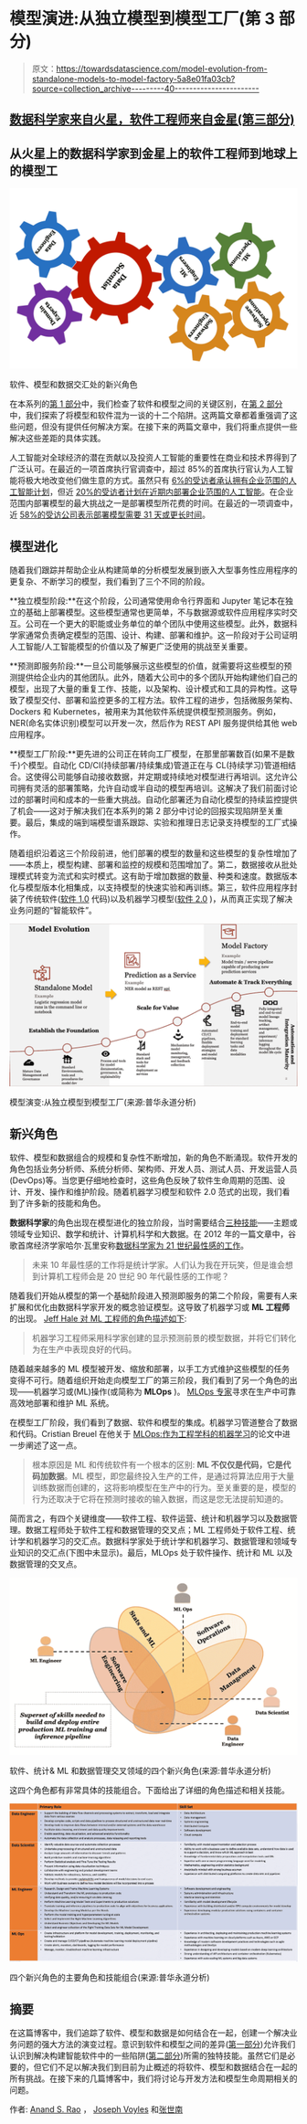 # 模型演进:从独立模型到模型工厂(第 3 部分)

> 原文：<https://towardsdatascience.com/model-evolution-from-standalone-models-to-model-factory-5a8e01fa03cb?source=collection_archive---------40----------------------->

## [数据科学家来自火星，软件工程师来自金星(第三部分)](https://towardsdatascience.com/tagged/model)

## 从火星上的数据科学家到金星上的软件工程师到地球上的模型工

![](img/ca35610ffd9682f2bd9efb3f07cf0423.png)

软件、模型和数据交汇处的新兴角色

在本系列的[第 1 部分](/data-scientists-are-from-mars-and-software-developers-are-from-venus-part-1-8dde19fb2eef)中，我们检查了软件和模型之间的关键区别，在[第 2 部分](/consequences-of-mistaking-models-for-software-94d813f115f5)中，我们探索了将模型和软件混为一谈的十二个陷阱。这两篇文章都着重强调了这些问题，但没有提供任何解决方案。在接下来的两篇文章中，我们将重点提供一些解决这些差距的具体实践。

人工智能对全球经济的潜在贡献以及投资人工智能的重要性在商业和技术界得到了广泛认可。在最近的一项首席执行官调查中，超过 85%的首席执行官认为人工智能将极大地改变他们做生意的方式。虽然只有 [6%的受访者承认拥有企业范围的人工智能计划](https://www.pwc.com/gx/en/ceo-survey/2019/report/pwc-22nd-annual-global-ceo-survey.pdf)，但近 [20%的受访者计划在近期内部署企业范围的人工智能](https://www.pwc.com/us/en/services/consulting/library/artificial-intelligence-predictions-2019.html)。在企业范围内部署模型的最大挑战之一是部署模型所花费的时间。在最近的一项调查中，近 [58%的受访公司表示部署模型需要 31 天或更长时间](https://info.algorithmia.com/2020?utm_medium=website&utm_source=resources-page&utm_campaign=IC-1912-2020-State-of-ML)。

## 模型进化

随着我们跟踪并帮助企业从构建简单的分析模型发展到嵌入大型事务性应用程序的更复杂、不断学习的模型，我们看到了三个不同的阶段。

**独立模型阶段:**在这个阶段，公司通常使用命令行界面和 Jupyter 笔记本在独立的基础上部署模型。这些模型通常也更简单，不与数据源或软件应用程序实时交互。公司在一个更大的职能或业务单位的单个团队中使用这些模型。此外，数据科学家通常负责确定模型的范围、设计、构建、部署和维护。这一阶段对于公司证明人工智能/人工智能模型的价值以及了解更广泛使用的挑战至关重要。

**预测即服务阶段:**一旦公司能够展示这些模型的价值，就需要将这些模型的预测提供给企业内的其他团队。此外，随着大公司中的多个团队开始构建他们自己的模型，出现了大量的重复工作、技能，以及架构、设计模式和工具的异构性。这导致了模型交付、部署和监控更多的工程方法。软件工程的进步，包括微服务架构、Dockers 和 Kubernetes，被用来为其他软件系统提供模型预测服务。例如，NER(命名实体识别)模型可以开发一次，然后作为 REST API 服务提供给其他 web 应用程序。

**模型工厂阶段:**更先进的公司正在转向工厂模型，在那里部署数百(如果不是数千)个模型。自动化 CD/CI(持续部署/持续集成)管道正在与 CL(持续学习)管道相结合。这使得公司能够自动接收数据，并定期或持续地对模型进行再培训。这允许公司拥有灵活的部署策略，允许自动或半自动的模型再培训。这解决了我们前面讨论过的部署时间和成本的一些重大挑战。自动化部署还为自动化模型的持续监控提供了机会——这对于解决我们在本系列的第 2 部分中讨论的回报实现陷阱至关重要。最后，集成的端到端模型谱系跟踪、实验和推理日志记录支持模型的工厂式操作。

随着组织沿着这三个阶段前进，他们部署的模型的数量和这些模型的复杂性增加了——本质上，模型构建、部署和监控的规模和范围增加了。第二，数据接收从批处理模式转变为流式和实时模式。这有助于增加数据的数量、种类和速度。数据版本化与模型版本化相集成，以支持模型的快速实验和再训练。第三，软件应用程序封装了传统软件([软件 1.0](https://medium.com/@karpathy/software-2-0-a64152b37c35) 代码)以及机器学习模型([软件 2.0](https://medium.com/@karpathy/software-2-0-a64152b37c35) )，从而真正实现了解决业务问题的“智能软件”。

![](img/afccb411dbc85c6ef7993ef9b2f33970.png)

模型演变:从独立模型到模型工厂(来源:普华永道分析)

## 新兴角色

软件、模型和数据组合的规模和复杂性不断增加，新的角色不断涌现。软件开发的角色包括业务分析师、系统分析师、架构师、开发人员、测试人员、开发运营人员(DevOps)等。当您更仔细地检查时，这些角色反映了软件生命周期的范围、设计、开发、操作和维护阶段。随着机器学习模型和软件 2.0 范式的出现，我们看到了许多新的技能和角色。

**数据科学家**的角色出现在模型进化的独立阶段，当时需要结合[三种技能](https://medium.com/cutshort/how-to-become-a-data-scientist-a-detailed-step-by-step-guide-635b079937e2)——主题或领域专业知识、数学和统计、计算机科学和大数据。在 2012 年的一篇文章中，谷歌首席经济学家哈尔·瓦里安称[数据科学家为 21 世纪最性感的工作](https://hbr.org/2012/10/data-scientist-the-sexiest-job-of-the-21st-century)。

> 未来 10 年最性感的工作将是统计学家。人们认为我在开玩笑，但是谁会想到计算机工程师会是 20 世纪 90 年代最性感的工作呢？

随着我们开始从模型的第一个基础阶段进入预测即服务的第二个阶段，需要有人来扩展和优化由数据科学家开发的概念验证模型。这导致了机器学习或 **ML 工程师**的出现。 [Jeff Hale 对 ML 工程师的角色描述如下](/the-most-in-demand-tech-skills-for-machine-learning-engineers-7498754887d4):

> 机器学习工程师采用科学家创建的显示预测前景的模型数据，并将它们转化为在生产中表现良好的代码。

随着越来越多的 ML 模型被开发、缩放和部署，以手工方式维护这些模型的任务变得不可行。随着组织开始走向模型工厂的第三阶段，我们看到了另一个角色的出现——机器学习或(ML)操作(或简称为 **MLOps** )。 [MLOps 专家](/ml-ops-machine-learning-as-an-engineering-discipline-b86ca4874a3f)寻求在生产中可靠高效地部署和维护 ML 系统。

在模型工厂阶段，我们看到了数据、软件和模型的集成。机器学习管道整合了数据和代码。Cristian Breuel 在他关于 [MLOps:作为工程学科的机器学习](/ml-ops-machine-learning-as-an-engineering-discipline-b86ca4874a3f)的论文中进一步阐述了这一点。

> 根本原因是 ML 和传统软件有一个根本的区别: **ML 不仅仅是代码，它是代码加数据**。ML 模型，即您最终投入生产的工件，是通过将算法应用于大量训练数据而创建的，这将影响模型在生产中的行为。至关重要的是，模型的行为还取决于它将在预测时接收的输入数据，而这是您无法提前知道的。

简而言之，有四个关键维度——软件工程、软件运营、统计和机器学习以及数据管理。数据工程师处于软件工程和数据管理的交叉点；ML 工程师处于软件工程、统计学和机器学习的交汇点。数据科学家处于统计学和机器学习、数据管理和领域专业知识的交汇点(下图中未显示)。最后，MLOps 处于软件操作、统计和 ML 以及数据管理的交叉点。

![](img/b412f1287e035b8eac154fb465592766.png)

软件、统计& ML 和数据管理交叉领域的四个新兴角色(来源:普华永道分析)

这四个角色都有非常具体的技能组合。下面给出了详细的角色描述和相关技能。

![](img/676dea0dde652194fec30c6baeeeab9e.png)

四个新兴角色的主要角色和技能组合(来源:普华永道分析)

## 摘要

在这篇博客中，我们追踪了软件、模型和数据是如何结合在一起，创建一个解决业务问题的强大方法的演变过程。意识到软件和模型之间的差异([第一部分](/data-scientists-are-from-mars-and-software-developers-are-from-venus-part-1-8dde19fb2eef))允许我们认识到解决构建智能软件中的一些陷阱([第二部分](/consequences-of-mistaking-models-for-software-94d813f115f5))所需的独特技能。虽然它们是必要的，但它们不足以解决我们到目前为止概述的将软件、模型和数据结合在一起的所有挑战。在接下来的几篇博客中，我们将讨论与开发方法和模型生命周期相关的问题。

作者: [Anand S. Rao](https://www.linkedin.com/in/anandsrao/) ， [Joseph Voyles](https://www.linkedin.com/in/joseph-voyles/) 和[张世南](https://www.linkedin.com/in/shinan-zhang-85264221/)